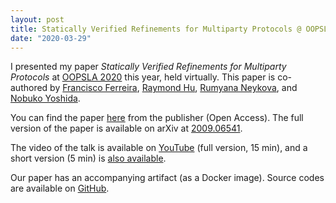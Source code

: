 ```yaml
---
layout: post
title: Statically Verified Refinements for Multiparty Protocols @ OOPSLA '20
date: "2020-03-29"
---
```


I presented my paper _Statically Verified Refinements for Multiparty Protocols_
at [OOPSLA 2020](https://2020.splashcon.org/) this year, held virtually.
This paper is co-authored by [Francisco Ferreira](https://www.doc.ic.ac.uk/~fferre16/),
[Raymond Hu](https://researchprofiles.herts.ac.uk/portal/en/persons/raymond-hu(81400c55-0b06-4e2a-aba4-1b6593381f22).html), 
[Rumyana Neykova](https://www.brunel.ac.uk/people/rumyana-neykova),
and [Nobuko Yoshida](http://mrg.doc.ic.ac.uk/people/nobuko-yoshida/).

You can find the paper [here](https://dl.acm.org/doi/10.1145/3428216) from the
publisher (Open Access). The full version of the paper is available on arXiv at
[2009.06541](https://arxiv.org/abs/2009.06541).

The video of the talk is available on
[YouTube](https://www.youtube.com/watch?v=eHhDkQusTAw) (full version, 15 min),
and a short version (5 min) is [also
available](https://www.youtube.com/watch?v=Y9aVD-7KfRw).

Our paper has an accompanying artifact (as a Docker image). Source codes are
available on [GitHub](https://github.com/sessionstar/oopsla20-artifact).
